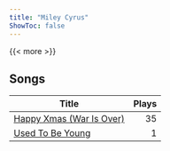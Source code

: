 ```yaml
---
title: "Miley Cyrus"
ShowToc: false
---
```


{{< more >}}

## Songs
Title | Plays 
----- | -----: 
[Happy Xmas (War Is Over)](/songs/happy-xmas-war-is-over) | 35
[Used To Be Young](/songs/used-to-be-young) | 1

